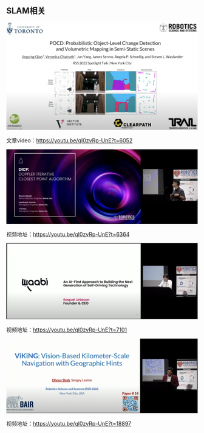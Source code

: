 ## SLAM相关

![image-20220707230056908](https://raw.githubusercontent.com/zhuhu00/img/master/20220707230057.png)

文章video：https://youtu.be/qI0zvRp-UnE?t=6052

![image-20220707231019380](https://raw.githubusercontent.com/zhuhu00/img/master/20220707231019.png)

视频地址：https://youtu.be/qI0zvRp-UnE?t=6364

![image-20220707231225134](https://raw.githubusercontent.com/zhuhu00/img/master/20220707231225.png)

视频地址：https://youtu.be/qI0zvRp-UnE?t=7101

![image-20220707231501029](https://raw.githubusercontent.com/zhuhu00/img/master/20220707231501.png)

视频地址：https://youtu.be/qI0zvRp-UnE?t=18897

